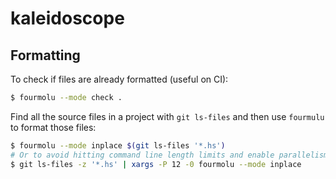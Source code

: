# kaleidoscope

## Formatting

To check if files are already formatted (useful on CI):

```bash
$ fourmolu --mode check .
```

Find all the source files in a project with `git ls-files` and then use `fourmulu` to format those files:

```bash
$ fourmolu --mode inplace $(git ls-files '*.hs')
# Or to avoid hitting command line length limits and enable parallelism (12-way here):
$ git ls-files -z '*.hs' | xargs -P 12 -0 fourmolu --mode inplace
```
